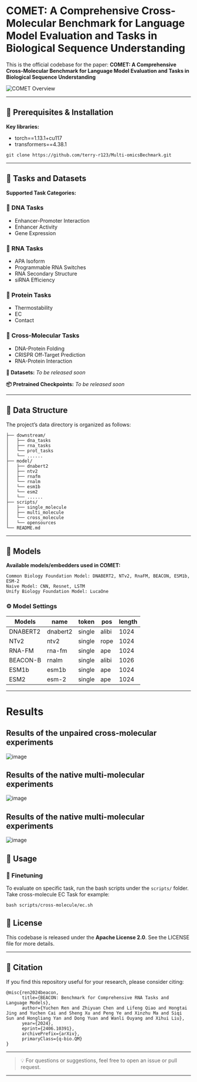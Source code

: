 # COMET: A Comprehensive Cross-Molecular Benchmark for Language Model Evaluation and Tasks in Biological Sequence Understanding

This is the official codebase for the paper:
**COMET: A Comprehensive Cross-Molecular Benchmark for Language Model Evaluation and Tasks in Biological Sequence Understanding**

![COMET Overview](https://github.com/terry-r123/Multi-omicsBechmark/blob/main/fig_full_vertical_0513.png)

---

## 🔧 Prerequisites & Installation

**Key libraries:**

* torch==1.13.1+cu117
* transformers==4.38.1

```
git clone https://github.com/terry-r123/Multi-omicsBechmark.git
```

---

## 🧪 Tasks and Datasets

**Supported Task Categories:**

### 🧬 DNA Tasks

* Enhancer-Promoter Interaction
* Enhancer Activity
* Gene Expression

### 🧫 RNA Tasks

* APA Isoform
* Programmable RNA Switches
* RNA Secondary Structure
* siRNA Efficiency

### 🧬 Protein Tasks

* Thermostability
* EC
* Contact

### 🔗 Cross-Molecular Tasks

* DNA-Protein Folding
* CRISPR Off-Target Prediction
* RNA-Protein Interaction

**📁 Datasets:**
*To be released soon*

**📦 Pretrained Checkpoints:**
*To be released soon*

---

## 📂 Data Structure
The project’s data directory is organized as follows:

```
├── downstream/
│   ├── dna_tasks                      
│   ├── rna_tasks                
│   └── prot_tasks
│   └── ......                  
├── model/
│   ├── dnabert2                     
│   ├── ntv2      
│   ├── rnafm                 
│   └── rnalm
│   └── esm1b
│   └── esm2
│   └── ......       
├── scripts/
│   ├── single_molecule                    
│   ├── multi_molecule                  
│   └── cross_molecule
│   └── opensources               
└── README.md                                
```
---

## 🧠 Models

**Available models/embedders used in COMET:**
```
Common Biology Foundation Model: DNABERT2, NTv2, RnaFM, BEACON, ESM1b, ESM-2
Naive Model: CNN, Resnet, LSTM
Unify Biology Foundation Model: LucaOne   
```

### ⚙️ Model Settings

| Models | name | token | pos | length| 
| --- | --- | --- | ---| --- |
|DNABERT2| dnabert2 | single  | alibi| 1024| 
|NTv2 | ntv2 | single  | rope| 1024| 
|RNA-FM | rna-fm | single  | ape| 1024| 
|BEACON-B| rnalm | single | alibi | 1026 |
|ESM1b | esm1b | single  | ape| 1024| 
|ESM2 | esm-2 | single  | ape| 1024| 
---

# Results
## Results of the unpaired cross-molecular experiments
![image](https://github.com/user-attachments/assets/e6b0fe78-9eb6-42d9-b486-b1995aec6c18)
## Results of the native multi-molecular experiments
![image](https://github.com/user-attachments/assets/e79dc859-a429-4006-bd33-f4c8bee6993a)
## Results of the native multi-molecular experiments
![image](https://github.com/user-attachments/assets/81cb7b79-5022-4c64-bbd6-21a2c88409bf)



## 🚀 Usage

### 🔁 Finetuning

To evaluate on specific task, run the bash scripts under the `scripts/` folder. Take cross-molecule EC Task for example:

```
bash scripts/cross-molecule/ec.sh
```

## 📜 License

This codebase is released under the **Apache License 2.0**. See the LICENSE file for more details.

---

## 📖 Citation

If you find this repository useful for your research, please consider citing:

```
@misc{ren2024beacon,
      title={BEACON: Benchmark for Comprehensive RNA Tasks and Language Models}, 
      author={Yuchen Ren and Zhiyuan Chen and Lifeng Qiao and Hongtai Jing and Yuchen Cai and Sheng Xu and Peng Ye and Xinzhu Ma and Siqi Sun and Hongliang Yan and Dong Yuan and Wanli Ouyang and Xihui Liu},
      year={2024},
      eprint={2406.10391},
      archivePrefix={arXiv},
      primaryClass={q-bio.QM}
}
```

---

> 💡 For questions or suggestions, feel free to open an issue or pull request.

---
